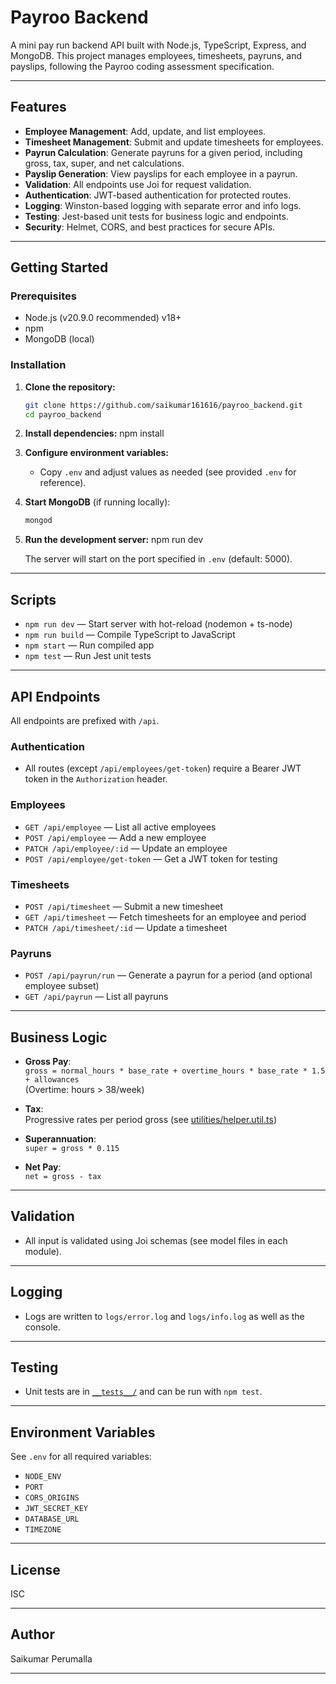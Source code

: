 # Payroo Backend

A mini pay run backend API built with Node.js, TypeScript, Express, and MongoDB. This project manages employees, timesheets, payruns, and payslips, following the Payroo coding assessment specification.

---

## Features

- **Employee Management**: Add, update, and list employees.
- **Timesheet Management**: Submit and update timesheets for employees.
- **Payrun Calculation**: Generate payruns for a given period, including gross, tax, super, and net calculations.
- **Payslip Generation**: View payslips for each employee in a payrun.
- **Validation**: All endpoints use Joi for request validation.
- **Authentication**: JWT-based authentication for protected routes.
- **Logging**: Winston-based logging with separate error and info logs.
- **Testing**: Jest-based unit tests for business logic and endpoints.
- **Security**: Helmet, CORS, and best practices for secure APIs.

---

## Getting Started

### Prerequisites

- Node.js (v20.9.0 recommended) v18+
- npm
- MongoDB (local)

### Installation

1. **Clone the repository:**
   ```sh
   git clone https://github.com/saikumar161616/payroo_backend.git
   cd payroo_backend
   ```

2. **Install dependencies:**
   npm install
   

3. **Configure environment variables:**
   - Copy `.env` and adjust values as needed (see provided `.env` for reference).

4. **Start MongoDB** (if running locally):
   ```sh
   mongod
   ```

5. **Run the development server:**
   npm run dev
   
   The server will start on the port specified in `.env` (default: 5000).

---

## Scripts

- `npm run dev` — Start server with hot-reload (nodemon + ts-node)
- `npm run build` — Compile TypeScript to JavaScript
- `npm start` — Run compiled app
- `npm test` — Run Jest unit tests

---

## API Endpoints

All endpoints are prefixed with `/api`.

### Authentication

- All routes (except `/api/employees/get-token`) require a Bearer JWT token in the `Authorization` header.

### Employees

- `GET /api/employee` — List all active employees
- `POST /api/employee` — Add a new employee
- `PATCH /api/employee/:id` — Update an employee
- `POST /api/employee/get-token` — Get a JWT token for testing

### Timesheets

- `POST /api/timesheet` — Submit a new timesheet
- `GET /api/timesheet` — Fetch timesheets for an employee and period
- `PATCH /api/timesheet/:id` — Update a timesheet

### Payruns

- `POST /api/payrun/run` — Generate a payrun for a period (and optional employee subset)
- `GET /api/payrun` — List all payruns

---

## Business Logic

- **Gross Pay**:  
  `gross = normal_hours * base_rate + overtime_hours * base_rate * 1.5 + allowances`  
  (Overtime: hours > 38/week)

- **Tax**:  
  Progressive rates per period gross (see [utilities/helper.util.ts](utilities/helper.util.ts))

- **Superannuation**:  
  `super = gross * 0.115`

- **Net Pay**:  
  `net = gross - tax`

---

## Validation

- All input is validated using Joi schemas (see model files in each module).

---

## Logging

- Logs are written to `logs/error.log` and `logs/info.log` as well as the console.

---

## Testing

- Unit tests are in [`__tests__/`](__tests__) and can be run with `npm test`.

---

## Environment Variables

See `.env` for all required variables:

- `NODE_ENV`
- `PORT`
- `CORS_ORIGINS`
- `JWT_SECRET_KEY`
- `DATABASE_URL`
- `TIMEZONE`

---

## License

ISC

---

## Author

Saikumar Perumalla

---
